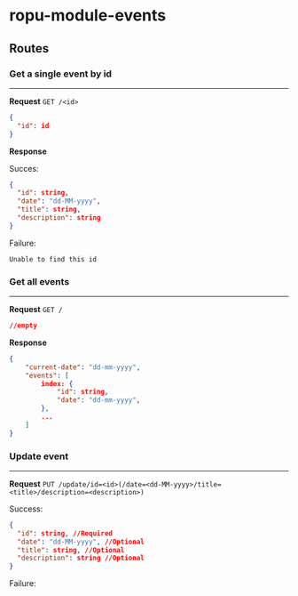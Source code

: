 # ropu-module-events

## Routes

### **Get a single event by id**

---

**Request** `GET /<id>`

```json
{
  "id": id
}
```

**Response**

Succes:

```json
{
  "id": string,
  "date": "dd-MM-yyyy",
  "title": string,
  "description": string
}
```

Failure:

```
Unable to find this id
```

### **Get all events**

---

**Request** `GET /`

```json
//empty
```

**Response**

```json
{
    "current-date": "dd-mm-yyyy",
    "events": [
        index: {
            "id": string,
            "date": "dd-mm-yyyy",
        },
        ...
    ]
}
```

### **Update event**

---

**Request** `PUT /update/id=<id>(/date=<dd-MM-yyyy>/title=<title>/description=<description>)`

Success:

```json
{
  "id": string, //Required
  "date": "dd-MM-yyyy", //Optional
  "title": string, //Optional
  "description": string //Optional
}
```

Failure:

```

```
